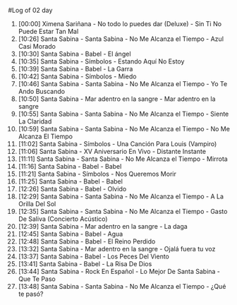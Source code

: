 #Log of 02 day

1. [00:00] Ximena Sariñana - No todo lo puedes dar (Deluxe) - Sin Ti No Puede Estar Tan Mal
1. [10:26] Santa Sabina - Santa Sabina - No Me Alcanza el Tiempo - Azul Casi Morado
1. [10:30] Santa Sabina - Babel - El ángel
1. [10:35] Santa Sabina - Símbolos - Estando Aquí No Estoy
1. [10:39] Santa Sabina - Babel - La Garra
1. [10:42] Santa Sabina - Símbolos - Miedo
1. [10:46] Santa Sabina - Santa Sabina - No Me Alcanza el Tiempo - Yo Te Ando Buscando
1. [10:50] Santa Sabina - Mar adentro en la sangre - Mar adentro en la sangre
1. [10:55] Santa Sabina - Santa Sabina - No Me Alcanza el Tiempo - Siente La Claridad
1. [10:59] Santa Sabina - Santa Sabina - No Me Alcanza el Tiempo - No Me Alcanza El Tiempo
1. [11:02] Santa Sabina - Símbolos - Una Canción Para Louis (Vampiro)
1. [11:06] Santa Sabina - XV Aniversario En Vivo - Distante Instante
1. [11:11] Santa Sabina - Santa Sabina - No Me Alcanza el Tiempo - Mirrota
1. [11:16] Santa Sabina - Babel - Babel
1. [11:21] Santa Sabina - Símbolos - Nos Queremos Morir
1. [11:25] Santa Sabina - Babel - Babel
1. [12:26] Santa Sabina - Babel - Olvido
1. [12:29] Santa Sabina - Santa Sabina - No Me Alcanza el Tiempo - A La Orilla Del Sol
1. [12:35] Santa Sabina - Santa Sabina - No Me Alcanza el Tiempo - Gasto De Saliva (Concierto Acústico)
1. [12:39] Santa Sabina - Mar adentro en la sangre - La daga
1. [12:45] Santa Sabina - Babel - Agua
1. [12:48] Santa Sabina - Babel - El Reino Perdido
1. [13:32] Santa Sabina - Mar adentro en la sangre - Ojalá fuera tu voz
1. [13:37] Santa Sabina - Babel - Los Peces Del Viento
1. [13:41] Santa Sabina - Babel - La Risa De Dios
1. [13:44] Santa Sabina - Rock En Español - Lo Mejor De Santa Sabina - Que Te Paso
1. [13:48] Santa Sabina - Santa Sabina - No Me Alcanza el Tiempo - ¿Qué te pasó?
